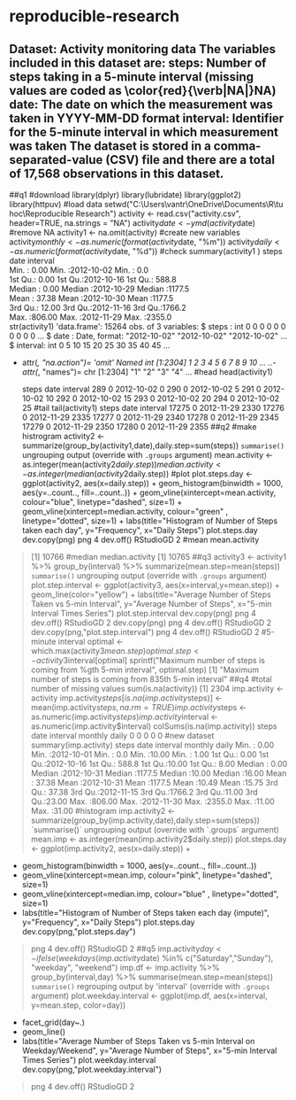 # reproducible-research

Dataset: Activity monitoring data 
The variables included in this dataset are:
steps: Number of steps taking in a 5-minute interval (missing values are coded as \color{red}{\verb|NA|}NA)
date: The date on which the measurement was taken in YYYY-MM-DD format
interval: Identifier for the 5-minute interval in which measurement was taken
The dataset is stored in a comma-separated-value (CSV) file and there are a total of 17,568 observations in this dataset.
-----
##q1
#download
 library(dplyr)
library(lubridate)
library(ggplot2)
library(httpuv)
#load data
setwd("C:\\Users\\vantr\\OneDrive\\Documents\\R\\tu hoc\\Reproducible Research")
activity <- read.csv("activity.csv", header=TRUE, na.strings = "NA")
 activity$date <- ymd(activity$date)
 #remove NA
 activity1 <- na.omit(activity)
#create new variables
activity$monthly <- as.numeric(format(activity$date, "%m"))
 activity$daily <- as.numeric(format(activity$date, "%d"))
 #check 
summary(activity1 )
     steps             date               interval     
 Min.   :  0.00   Min.   :2012-10-02   Min.   :   0.0  
 1st Qu.:  0.00   1st Qu.:2012-10-16   1st Qu.: 588.8  
 Median :  0.00   Median :2012-10-29   Median :1177.5  
 Mean   : 37.38   Mean   :2012-10-30   Mean   :1177.5  
 3rd Qu.: 12.00   3rd Qu.:2012-11-16   3rd Qu.:1766.2  
 Max.   :806.00   Max.   :2012-11-29   Max.   :2355.0  
 str(activity1)
'data.frame':	15264 obs. of  3 variables:
 $ steps   : int  0 0 0 0 0 0 0 0 0 0 ...
 $ date    : Date, format: "2012-10-02" "2012-10-02" "2012-10-02" ...
 $ interval: int  0 5 10 15 20 25 30 35 40 45 ...
 - attr(*, "na.action")= 'omit' Named int [1:2304] 1 2 3 4 5 6 7 8 9 10 ...
  ..- attr(*, "names")= chr [1:2304] "1" "2" "3" "4" ...
 #head
 head(activity1)
 
    steps       date interval
289     0 2012-10-02        0
290     0 2012-10-02        5
291     0 2012-10-02       10
292     0 2012-10-02       15
293     0 2012-10-02       20
294     0 2012-10-02       25
#tail
tail(activity1)
      steps       date interval
17275     0 2012-11-29     2330
17276     0 2012-11-29     2335
17277     0 2012-11-29     2340
17278     0 2012-11-29     2345
17279     0 2012-11-29     2350
17280     0 2012-11-29     2355
 ##q2
 #make histrogram
 activity2 <- summarize(group_by(activity1,date),daily.step=sum(steps))
`summarise()` ungrouping output (override with `.groups` argument)
 mean.activity <- as.integer(mean(activity2$daily.step))
median.activity <- as.integer(median(activity2$daily.step))
#plot
plot.steps.day <- ggplot(activity2, aes(x=daily.step)) + 
 geom_histogram(binwidth = 1000, aes(y=..count.., fill=..count..)) + 
 geom_vline(xintercept=mean.activity, colour="blue", linetype="dashed", size=1) +
geom_vline(xintercept=median.activity, colour="green" , linetype="dotted", size=1) +
labs(title="Histogram of Number of Steps taken each day", y="Frequency", x="Daily Steps") 
 plot.steps.day
 dev.copy(png)
png 
  4 
dev.off()
RStudioGD 
        2 
 #mean
 mean.activity
>[1] 10766
 #median
 median.activity
>[1] 10765
 ##q3
 activity3 <- activity1 %>% group_by(interval) %>% summarize(mean.step=mean(steps))
>`summarise()` ungrouping output (override with `.groups` argument)
plot.step.interval <- ggplot(activity3, aes(x=interval,y=mean.step)) + 
 geom_line(color="yellow") + 
 labs(title="Average Number of Steps Taken vs 5-min Interval", y="Average Number of Steps", x="5-min Interval Times Series")
plot.step.interval
dev.copy(png)
>png 
  4 
dev.off()
>RStudioGD 
        2 
dev.copy(png)
>png 
  4 
dev.off()
>RStudioGD 
        2 
 dev.copy(png,"plot.step.interval")
>png 
  4 
 dev.off()
>RStudioGD 
        2 
 #5-minute interval
 optimal <- which.max(activity3$mean.step)
 optimal.step <- activity3$interval[optimal]
sprintf("Maximum number of steps is coming from %gth 5-min interval", optimal.step)
[1] "Maximum number of steps is coming from 835th 5-min interval"
 ##q4
 #total number of missing values
sum(is.na(activity))
[1] 2304
imp.activity <- activity
 imp.activity$steps[is.na(imp.activity$steps)] <- mean(imp.activity$steps,na.rm=TRUE)
imp.activity$steps <- as.numeric(imp.activity$steps)
 imp.activity$interval <- as.numeric(imp.activity$interval)
colSums(is.na(imp.activity))
   steps     date interval  monthly    daily 
       0        0        0        0        0 
 #new dataset
summary(imp.activity)
     steps             date               interval         monthly          daily      
 Min.   :  0.00   Min.   :2012-10-01   Min.   :   0.0   Min.   :10.00   Min.   : 1.00  
 1st Qu.:  0.00   1st Qu.:2012-10-16   1st Qu.: 588.8   1st Qu.:10.00   1st Qu.: 8.00  
 Median :  0.00   Median :2012-10-31   Median :1177.5   Median :10.00   Median :16.00  
 Mean   : 37.38   Mean   :2012-10-31   Mean   :1177.5   Mean   :10.49   Mean   :15.75  
 3rd Qu.: 37.38   3rd Qu.:2012-11-15   3rd Qu.:1766.2   3rd Qu.:11.00   3rd Qu.:23.00  
 Max.   :806.00   Max.   :2012-11-30   Max.   :2355.0   Max.   :11.00   Max.   :31.00  
 #histogram
 imp.activity2 <- summarize(group_by(imp.activity,date),daily.step=sum(steps))
>`summarise()` ungrouping output (override with `.groups` argument)
 mean.imp   <- as.integer(mean(imp.activity2$daily.step))
 plot.steps.day <- ggplot(imp.activity2, aes(x=daily.step)) + 
+  geom_histogram(binwidth = 1000, aes(y=..count.., fill=..count..))  
+   geom_vline(xintercept=mean.imp, colour="pink", linetype="dashed", size=1) 
+   geom_vline(xintercept=median.imp, colour="blue" , linetype="dotted", size=1) 
+   labs(title="Histogram of Number of Steps taken each day (impute)", y="Frequency", x="Daily Steps")
 plot.steps.day
dev.copy(png,"plot.steps.day")
>png 
  4 
 dev.off()
>RStudioGD 
        2 
 ##q5
imp.activity$day <- ifelse(weekdays(imp.activity$date) %in% c("Saturday","Sunday"), "weekday", "weekend")
imp.df <- imp.activity %>% group_by(interval,day) %>% summarise(mean.step=mean(steps))
`summarise()` regrouping output by 'interval' (override with `.groups` argument)
 plot.weekday.interval <- ggplot(imp.df, aes(x=interval, y=mean.step, color=day)) 
+   facet_grid(day~.) 
+   geom_line() 
+   labs(title="Average Number of Steps Taken vs 5-min Interval on Weekday/Weekend", y="Average Number of Steps", x="5-min Interval Times Series")
plot.weekday.interval
dev.copy(png,"plot.weekday.interval")
>png 
  4 
dev.off()
>RStudioGD 
        2 
